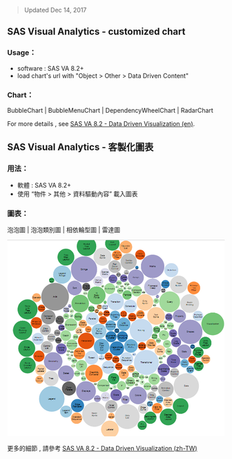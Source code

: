 > Updated Dec 14, 2017

## **SAS Visual Analytics - customized chart**

### Usage：
- software : SAS VA 8.2+
- load chart's url with "Object > Other > Data Driven Content"

### Chart：

BubbleChart | BubbleMenuChart | DependencyWheelChart | RadarChart


For more details , see [SAS VA 8.2 - Data Driven Visualization (en)](http://go.documentation.sas.com/?cdcId=vacdc&cdcVersion=8.2&docsetId=varef&docsetTarget=n109mqtyl6quiun1mwfgtcn2s68b.htm&locale=en).


## **SAS Visual Analytics - 客製化圖表**

### 用法：
- 軟體 : SAS VA 8.2+
- 使用 “物件 > 其他 > 資料驅動內容” 載入圖表

### 圖表：

泡泡圖 | 泡泡類別圖 | 相依輪型圖 | 雷達圖



![bubble](./src/img/bubble.png)



更多的細節 , 請參考 [SAS VA 8.2 - Data Driven Visualization (zh-TW)](http://go.documentation.sas.com/?cdcId=vacdc&cdcVersion=8.2&docsetId=varef&docsetTarget=n109mqtyl6quiun1mwfgtcn2s68b.htm&locale=zh-TW)

